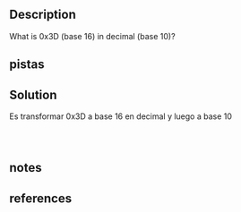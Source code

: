## Description
What is 0x3D (base 16) in decimal (base 10)?

## pistas




## Solution

Es transformar 0x3D a base 16 en decimal y luego a base 10
```

 

```

## notes


## references

